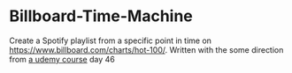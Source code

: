 # Billboard-Time-Machine
Create a Spotify playlist from a specific point in time on https://www.billboard.com/charts/hot-100/. Written with the some direction from [a udemy course](https://www.udemy.com/course/100-days-of-code/) day 46
